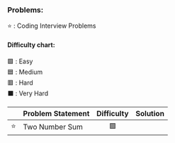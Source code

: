 ### Problems:
	
⭐ : Coding Interview Problems 
<br/>
#### Difficulty chart:
🟩 : Easy
<br/>
🟦 : Medium
<br/>
🟥 : Hard
<br/>
⬛ : Very Hard
<br/>

|  | Problem Statement | Difficulty | Solution |
| :------: | ----------------- | :--------: | -------- |
| :star: | Two Number Sum | 🟩 | |

